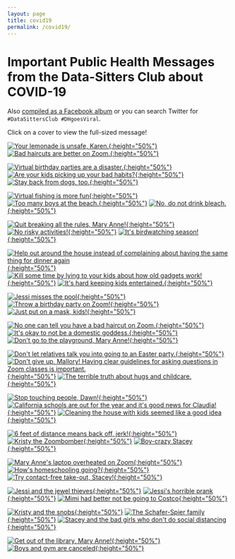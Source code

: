 ```yaml
---
layout: page
title: covid19
permalink: /covid19/
---
```


# Important Public Health Messages from the Data-Sitters Club about COVID-19

Also [compiled as a Facebook album](https://www.facebook.com/quinn.dombrowski/media_set?set=a.10102062065161710&type=3) or you can search Twitter for `#DataSittersClub #DHgoesViral`.

Click on a cover to view the full-sized message!

[![Your lemonade is unsafe, Karen.](/site/assets/covid19/041_dsc_guide_lemonade.jpg){:height="50%"}](/site/assets/covid19/041_dsc_guide_lemonade.jpg)
[![Bad haircuts are better on Zoom.](/site/assets/covid19/040_dsc_guide_haircut.jpg){:height="50%"}](/site/assets/covid19/040_dsc_guide_haircut.jpg)


[![Virtual birthday parties are a disaster.](/site/assets/covid19/039_dsc_guide_karen_birthday.jpg){:height="50%"}](/site/assets/covid19/039_dsc_guide_karen_birthday.jpg)
[![Are your kids picking up your bad habits?](/site/assets/covid19/038_dsc_health_kristys_copycat.jpg){:height="50%"}](/site/assets/covid19/038_dsc_health_kristys_copycat.jpg)
[![Stay back from dogs, too.](/site/assets/covid19/037_dsc_health_kristy_dogsitter.jpg){:height="50%"}](/site/assets/covid19/037_dsc_health_kristy_dogsitter.jpg)

[![Virtual fishing is more fun](/site/assets/covid19/036_dsc_guide_fishing_trip.jpg){:height="50%"}](/site/assets/covid19/036_dsc_guide_fishing_trip.jpg)
[![Too many boys at the beach.](/site/assets/covid19/035_dsc_health_mary_anne_too_many_boys.jpg){:height="50%"}](/site/assets/covid19/035_dsc_health_mary_anne_too_many_boys.jpg)
[![No, do not drink bleach.](/site/assets/covid19/034_dsc_health_mystery_bakeoff.jpg){:height="50%"}](/site/assets/covid19/034_dsc_health_mystery_bakeoff.jpg)


[![Quit breaking all the rules, Mary Anne!](/site/assets/covid19/033_dsc_health_mary_anne_breaks_rules.jpg){:height="50%"}](/site/assets/covid19/033_dsc_health_mary_anne_breaks_rules.jpg)
[![No risky activities!](/site/assets/covid19/032_dsc_health_troublemaker.jpg){:height="50%"}](/site/assets/covid19/032_dsc_health_troublemaker.jpg)
[![It's birdwatching season!](/site/assets/covid19/031_dsc_health_abby_neighbor.jpg){:height="50%"}](/site/assets/covid19/031_dsc_health_abby_neighbor.jpg)

[![Help out around the house instead of complaining about having the same thing for dinner again](/site/assets/covid19/030_dsc_health_jessi_babysitter.jpg){:height="50%"}](/site/assets/covid19/030_dsc_health_jessi_babysitter.jpg)
[![Kill some time by lying to  your kids about how old gadgets work!](/site/assets/covid19/029_dsc_health_maryanne_thermometer.jpg){:height="50%"}](/site/assets/covid19/029_dsc_health_maryanne_thermometer.jpg)
[![It's hard keeping kids entertained.](/site/assets/covid19/028_dsc_health_claudia_search.jpg){:height="50%"}](/site/assets/covid19/028_dsc_health_claudia_search.jpg)

[![Jessi misses the pool](/site/assets/covid19/027_dsc_health_jessi_gold_medal.jpg){:height="50%"}](/site/assets/covid19/027_dsc_health_jessi_gold_medal.jpg)
[![Throw a birthday party on Zoom!](/site/assets/covid19/026_dsc_health_birthday.jpg){:height="50%"}](/site/assets/covid19/026_dsc_health_birthday.jpg)
[![Just put on a mask, kids!](/site/assets/covid19/025_dsc_health_halloween.jpg){:height="50%"}](/site/assets/covid19/025_dsc_health_halloween.jpg)

[![No one can tell you have a bad haircut on Zoom.](/site/assets/covid19/024_dsc_health_haircut.jpg){:height="50%"}](/site/assets/covid19/024_dsc_health_haircut.jpg)
[![It's okay to not be a domestic goddess.](/site/assets/covid19/023_dsc_health_supersitter.jpg){:height="50%"}](/site/assets/covid19/023_dsc_health_supersitter.jpg)
[![Don't go to the playground, Mary Anne!](/site/assets/covid19/022_dsc_health_playgroundfight.jpg){:height="50%"}](/site/assets/covid19/022_dsc_health_playgroundfight.jpg)

[![Don't let relatives talk you into going to an Easter party.](/site/assets/covid19/021_dsc_health_easter.jpg){:height="50%"}](/site/assets/covid19/021_dsc_health_easter.jpg)
[![Don't give up, Mallory! Having clear guidelines for asking questions in Zoom classes is important.](/site/assets/covid19/020_dsc_health_dontgiveupmallory.jpg){:height="50%"}](/site/assets/covid19/020_dsc_health_dontgiveupmallory.jpg)
[![The terrible truth about hugs and childcare.](/site/assets/covid19/019_dsc_health_terribletruth.jpg){:height="50%"}](/site/assets/covid19/019_dsc_health_terribletruth.jpg)

[![Stop touching people, Dawn!](/site/assets/covid19/018_dsc_health_mystery7.jpg){:height="50%"}](/site/assets/covid19/018_dsc_health_mystery7.jpg)
[![California schools are out for the year and it's good news for Claudia!](/site/assets/covid19/017_dsc_health_claudia_dropout.jpg){:height="50%"}](/site/assets/covid19/017_dsc_health_claudia_dropout.jpg)
[![Cleaning the house with kids seemed like a good idea](/site/assets/covid19/016_dsc_health_maid_maryanne.jpg){:height="50%"}](/site/assets/covid19/016_dsc_health_maid_maryanne.jpg)

[![6 feet of distance means back off, jerk!](/site/assets/covid19/015_dsc_health_kristy_bart.jpg){:height="50%"}](/site/assets/covid19/015_dsc_health_kristy_bart.jpg)
[![Kristy the Zoombomber](/site/assets/covid19/014_dsc_health_vandal.jpg){:height="50%"}](/site/assets/covid19/014_dsc_health_vandal.jpg)
[![Boy-crazy Stacey](/site/assets/covid19/012_dsc_health_boy_crazy_stacey.jpg){:height="50%"}](/site/assets/covid19/012_dsc_health_boy_crazy_stacey.jpg)

[![Mary Anne's laptop overheated on Zoom](/site/assets/covid19/011_dsc_health_maryanne_fire.jpg){:height="50%"}](/site/assets/covid19/011_dsc_health_maryanne_fire.jpg)
[![How's homeschooling going?](/site/assets/covid19/010_dsc_health_dawnold.jpg){:height="50%"}](/site/assets/covid19/010_dsc_health_dawnold.jpg)
[![Try contact-free take-out, Stacey!](/site/assets/covid19/009_dsc_health_stacey.jpg){:height="50%"}](/site/assets/covid19/009_dsc_health_stacey.jpg)

[![Jessi and the jewel thieves](/site/assets/covid19/008_dsc_health_jewel.jpg){:height="50%"}](/site/assets/covid19/008_dsc_health_jewel.jpg)
[![Jessi's horrible prank](/site/assets/covid19/007_dsc_health_jessi_prank.jpg){:height="50%"}](/site/assets/covid19/007_dsc_health_jessi_prank.jpg)
[![Mimi had better not be going to Costco](/site/assets/covid19/006_dsc_health_claudia_calls2.jpg){:height="50%"}](/site/assets/covid19/006_dsc_health_claudia_calls2.jpg)

[![Kristy and the snobs](/site/assets/covid19/005_dsc_health_kristy_snobs.jpg){:height="50%"}](/site/assets/covid19/005_dsc_health_kristy_snobs.jpg)
[![The Schafer-Spier family](/site/assets/covid19/004_dsc_health_familyfeud.jpg){:height="50%"}](/site/assets/covid19/004_dsc_health_familyfeud.jpg)
[![Stacey and the bad girls who don't do social distancing](/site/assets/covid19/003_dsc_health_badgirls.jpg){:height="50%"}](/site/assets/covid19/003_dsc_health_badgirls.jpg)

[![Get out of the library, Mary Anne!](/site/assets/covid19/002_dsc_health_maryanne.jpg){:height="50%"}](/site/assets/covid19/002_dsc_health_maryanne.jpg)
[![Boys and gym are canceled](/site/assets/covid19/001_dsc_health_mallory_gym.jpg){:height="50%"}](/site/assets/covid19/001_dsc_health_mallory_gym.jpg)
